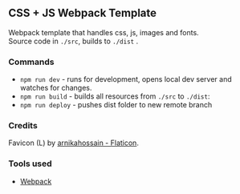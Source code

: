 ## CSS + JS Webpack Template

Webpack template that handles css, js, images and fonts.  
Source code in `./src`, builds to `./dist`
.

### Commands

- `npm run dev` - runs for development, opens local dev server and watches for changes.
- `npm run build` - builds all resources from `./src` to `./dist`:
- `npm run deploy` - pushes dist folder to new remote branch

### Credits

Favicon (L) by [arnikahossain - Flaticon](https://www.flaticon.com/free-icons/letter-l").

### Tools used

- [Webpack](https://webpack.js.org/)
